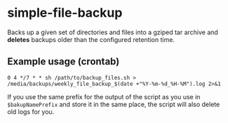 # simple-file-backup
Backs up a given set of directories and files into a gziped tar archive and **deletes** backups older than the configured retention time.

## Example usage (crontab)
```
0 4 */7 * * sh /path/to/backup_files.sh > /media/backups/weekly_file_backup_$(date +"%Y-%m-%d_%H-%M").log 2>&1
```
If you use the same prefix for the output of the script as you use in `$bakupNamePrefix` and store it in the same place, the script will also delete old logs for you.
